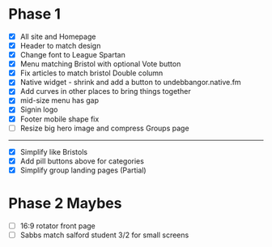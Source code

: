Phase 1
=======
- [x] All site and Homepage
- [x] Header to match design
- [x] Change font to League Spartan
- [x] Menu matching Bristol with optional Vote button
- [x] Fix articles to match bristol Double column
- [x] Native widget - shrink and add a button to undebbangor.native.fm
- [x] Add curves in other places to bring things together
- [x] mid-size menu has gap
- [x] Signin logo
- [x] Footer mobile shape fix
- [ ] Resize big hero image and compress
Groups page
------
- [x] Simplify like Bristols
- [x] Add pill buttons above for categories
- [x] Simplify group landing pages (Partial)

Phase 2 Maybes
==========
- [ ] 16:9 rotator front page
- [ ] Sabbs match salford student 3/2 for small screens
